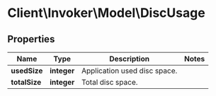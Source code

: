 # Client\Invoker\Model\DiscUsage

## Properties
| Name          | Type        | Description                  | Notes |
|---------------|-------------|------------------------------|-------|
| **usedSize**  | **integer** | Application used disc space. |       |
| **totalSize** | **integer** | Total disc space.            |       | 


